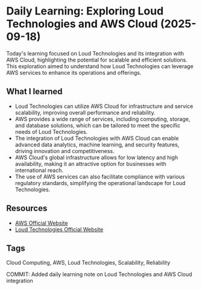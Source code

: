 # Daily Learning: Exploring Loud Technologies and AWS Cloud (2025-09-18)
Today's learning focused on Loud Technologies and its integration with AWS Cloud, highlighting the potential for scalable and efficient solutions. This exploration aimed to understand how Loud Technologies can leverage AWS services to enhance its operations and offerings.

## What I learned
* Loud Technologies can utilize AWS Cloud for infrastructure and service scalability, improving overall performance and reliability.
* AWS provides a wide range of services, including computing, storage, and database solutions, which can be tailored to meet the specific needs of Loud Technologies.
* The integration of Loud Technologies with AWS Cloud can enable advanced data analytics, machine learning, and security features, driving innovation and competitiveness.
* AWS Cloud's global infrastructure allows for low latency and high availability, making it an attractive option for businesses with international reach.
* The use of AWS services can also facilitate compliance with various regulatory standards, simplifying the operational landscape for Loud Technologies.

## Resources
* [AWS Official Website](https://aws.amazon.com/)
* [Loud Technologies Official Website](https://www.loudtechinc.com/)

## Tags
Cloud Computing, AWS, Loud Technologies, Scalability, Reliability

COMMIT: Added daily learning note on Loud Technologies and AWS Cloud integration